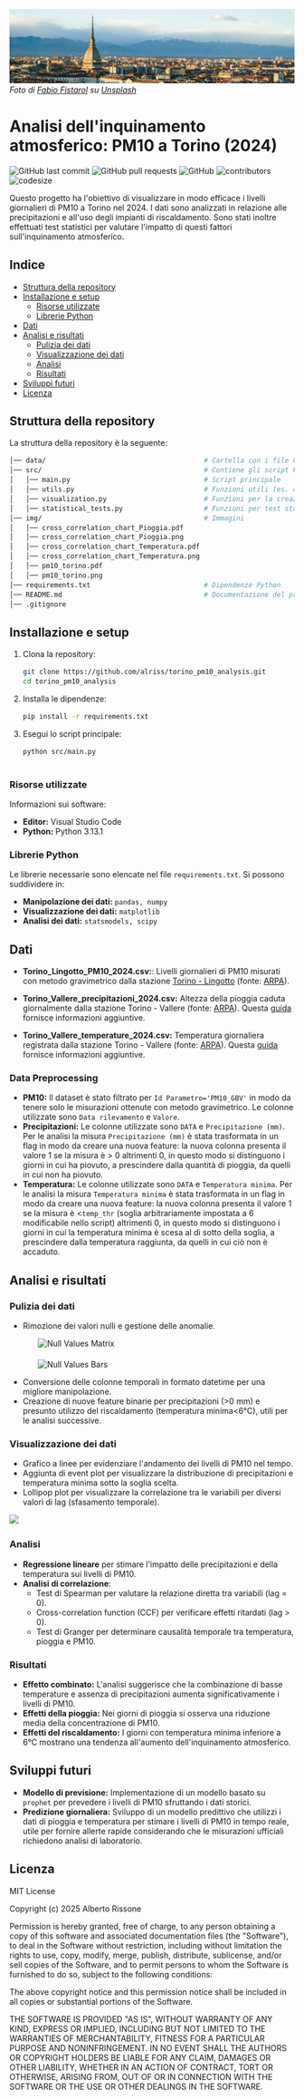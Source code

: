 ![](img/turin_skyline.jpg)
*Foto di [Fabio Fistarol](https://unsplash.com/it/@fabiofistarol?utm_content=creditCopyText&utm_medium=referral&utm_source=unsplash) su [Unsplash](https://unsplash.com/it/foto/veduta-aerea-degli-edifici-della-citta-durante-il-giorno-VjA_PSSsOHI?utm_content=creditCopyText&utm_medium=referral&utm_source=unsplash)*

# Analisi dell'inquinamento atmosferico: PM10 a Torino (2024)
![GitHub last commit](https://img.shields.io/github/last-commit/alriss/torino_pm10_analysis)
![GitHub pull requests](https://img.shields.io/github/issues-pr/alriss/torino_pm10_analysis)
![GitHub](https://img.shields.io/github/license/alriss/torino_pm10_analysis)
![contributors](https://img.shields.io/github/contributors/alriss/torino_pm10_analysis) 
![codesize](https://img.shields.io/github/languages/code-size/alriss/torino_pm10_analysis) 

Questo progetto ha l'obiettivo di visualizzare in modo efficace i livelli giornalieri di PM10 a Torino nel 2024. I dati sono analizzati in relazione alle precipitazioni e all'uso degli impianti di riscaldamento. Sono stati inoltre effettuati test statistici per valutare l'impatto di questi fattori sull'inquinamento atmosferico.

## Indice

- [Struttura della repository](#struttura-della-repository)
- [Installazione e setup](#installazione-e-setup)
   - [Risorse utilizzate](#risorse-utilizzate)
   - [Librerie Python](#librerie-python)
- [Dati](#dati)
- [Analisi e risultati](#analisi-e-risultati)
   - [Pulizia dei dati](#pulizia-dei-dati)
   - [Visualizzazione dei dati](#visualizzazione-dei-dati)
   - [Analisi](#analisi)
   - [Risultati](#risultati)
- [Sviluppi futuri](#sviluppi-futuri)
- [Licenza](#licenza)

## Struttura della repository
La struttura della repository è la seguente:

```bash
│── data/                                       # Cartella con i file CSV
│── src/                                        # Contiene gli script Python
│   │── main.py                                 # Script principale
│   │── utils.py                                # Funzioni utili (es. caricamento e pulizia dei dati)
│   │── visualization.py                        # Funzioni per la creazione dei grafici
│   │── statistical_tests.py                    # Funzioni per test statistici e modelli
│── img/                                        # Immagini
│   │── cross_correlation_chart_Pioggia.pdf                
│   │── cross_correlation_chart_Pioggia.png                
│   │── cross_correlation_chart_Temperatura.pdf            
│   │── cross_correlation_chart_Temperatura.png            
│   │── pm10_torino.pdf                
│   │── pm10_torino.png                
│── requirements.txt                            # Dipendenze Python
│── README.md                                   # Documentazione del progetto
│── .gitignore                 
```

## Installazione e setup
1. Clona la repository:
   ```bash
   git clone https://github.com/alriss/torino_pm10_analysis.git
   cd torino_pm10_analysis
2. Installa le dipendenze:
   ```bash
   pip install -r requirements.txt
3. Esegui lo script principale:
   ```bash
   python src/main.py
 
### Risorse utilizzate
Informazioni sui software:
- **Editor:**  Visual Studio Code
- **Python:** Python 3.13.1

### Librerie Python
Le librerie necessarie sono elencate nel file `requirements.txt`. Si possono suddividere in:
- **Manipolazione dei dati:** `pandas, numpy`
- **Visualizzazione dei dati:** `matplotlib`
- **Analisi dei dati:** `statsmodels, scipy`

## Dati

- **Torino_Lingotto_PM10_2024.csv:**: Livelli giornalieri di PM10 misurati con metodo gravimetrico dalla stazione [Torino - Lingotto](https://webgis.arpa.piemonte.it/secure_apps/qualita_aria/dati_anagrafici/index.php?NUMCODICE=001272-806) (fonte: [ARPA](https://aria.ambiente.piemonte.it/qualita-aria/dati)).

- **Torino_Vallere_precipitazioni_2024.csv:** Altezza della pioggia caduta giornalmente dalla stazione Torino - Vallere (fonte: [ARPA](https://www.arpa.piemonte.it/rischi_naturali/snippets_arpa_graphs/dati_giornalieri_meteo/?statid=PIE-001272-904-2001-05-17&param=P)). Questa [guida](https://www.arpa.piemonte.it/rischi_naturali/document/Guida_alla_lettura_dati_meteo_-_Banca_Dati_Storica.pdf) fornisce informazioni aggiuntive.

- **Torino_Vallere_temperature_2024.csv:** Temperatura giornaliera registrata dalla stazione Torino - Vallere (fonte: [ARPA](https://www.arpa.piemonte.it/rischi_naturali/snippets_arpa_graphs/dati_giornalieri_meteo/?statid=PIE-001272-904-2001-05-17&param=T)). Questa [guida](https://www.arpa.piemonte.it/rischi_naturali/document/Guida_alla_lettura_dati_meteo_-_Banca_Dati_Storica.pdf) fornisce informazioni aggiuntive.

### Data Preprocessing
- **PM10:** Il dataset è stato filtrato per `Id Parametro='PM10_GBV'` in modo da tenere solo le misurazioni ottenute con metodo gravimetrico. Le colonne utilizzate sono `Data rilevamento` e `Valore`.
- **Precipitazioni:** Le colonne utilizzate sono `DATA` e `Precipitazione (mm)`. Per le analisi la misura `Precipitazione (mm)` è stata trasformata in un flag in modo da creare una nuova feature: la nuova colonna presenta il valore 1 se la misura è > 0 altrimenti 0, in questo modo si distinguono i giorni in cui ha piovuto, a prescindere dalla quantità di pioggia, da quelli in cui non ha piovuto.
- **Temperatura:** Le colonne utilizzate sono `DATA` e `Temperatura minima`. Per le analisi la misura `Temperatura minima` è stata trasformata in un flag in modo da creare una nuova feature: la nuova colonna presenta il valore 1 se la misura è <`temp_thr` (soglia arbitrariamente impostata a 6 modificabile nello script) altrimenti 0, in questo modo si distinguono i giorni in cui la temperatura minima è scesa al di sotto della soglia, a prescindere dalla temperatura raggiunta, da quelli in cui ciò non è accaduto.

## Analisi e risultati

### Pulizia dei dati
- Rimozione dei valori nulli e gestione delle anomalie.

<div style="display: flex; flex-direction: column; align-items: center;">
   <img src="img/nullvalues_matrix.png" alt="Null Values Matrix" style="width: 80%; margin-bottom: 20px;">
   <img src="img/nullvalues_bars.png" alt="Null Values Bars" style="width: 80%;">
</div>

- Conversione delle colonne temporali in formato datetime per una migliore manipolazione.
- Creazione di nuove feature binarie per precipitazioni (>0 mm) e presunto utilizzo del riscaldamento (temperatura minima<6°C), utili per le analisi successive.

### Visualizzazione dei dati
- Grafico a linee per evidenziare l'andamento dei livelli di PM10 nel tempo.
- Aggiunta di event plot per visualizzare la distribuzione di precipitazioni e temperatura minima sotto la soglia scelta.
- Lollipop plot per visualizzare la correlazione tra le variabili per diversi valori di lag (sfasamento temporale).

![](img/pm10_torino_beta.png)

### Analisi
- **Regressione lineare** per stimare l'impatto delle precipitazioni e della temperatura sui livelli di PM10.
- **Analisi di correlazione**:
  - Test di Spearman per valutare la relazione diretta tra variabili (lag = 0).
  - Cross-correlation function (CCF) per verificare effetti ritardati (lag > 0).
  - Test di Granger per determinare causalità temporale tra temperatura, pioggia e PM10.

### Risultati
- **Effetto combinato:** L'analisi suggerisce che la combinazione di basse temperature e assenza di precipitazioni aumenta significativamente i livelli di PM10.
- **Effetti della pioggia:** Nei giorni di pioggia si osserva una riduzione media della concentrazione di PM10.
- **Effetti del riscaldamento:** I giorni con temperatura minima inferiore a 6°C mostrano una tendenza all'aumento dell'inquinamento atmosferico.

## Sviluppi futuri

- **Modello di previsione:** Implementazione di un modello basato su `prophet` per prevedere i livelli di PM10 sfruttando i dati storici.
- **Predizione giornaliera:** Sviluppo di un modello predittivo che utilizzi i dati di pioggia e temperatura per stimare i livelli di PM10 in tempo reale, utile per fornire allerte rapide considerando che le misurazioni ufficiali richiedono analisi di laboratorio.

## Licenza
MIT License

Copyright (c) 2025 Alberto Rissone

Permission is hereby granted, free of charge, to any person obtaining a copy
of this software and associated documentation files (the "Software"), to deal
in the Software without restriction, including without limitation the rights
to use, copy, modify, merge, publish, distribute, sublicense, and/or sell
copies of the Software, and to permit persons to whom the Software is
furnished to do so, subject to the following conditions:

The above copyright notice and this permission notice shall be included in all
copies or substantial portions of the Software.

THE SOFTWARE IS PROVIDED "AS IS", WITHOUT WARRANTY OF ANY KIND, EXPRESS OR
IMPLIED, INCLUDING BUT NOT LIMITED TO THE WARRANTIES OF MERCHANTABILITY,
FITNESS FOR A PARTICULAR PURPOSE AND NONINFRINGEMENT. IN NO EVENT SHALL THE
AUTHORS OR COPYRIGHT HOLDERS BE LIABLE FOR ANY CLAIM, DAMAGES OR OTHER
LIABILITY, WHETHER IN AN ACTION OF CONTRACT, TORT OR OTHERWISE, ARISING FROM,
OUT OF OR IN CONNECTION WITH THE SOFTWARE OR THE USE OR OTHER DEALINGS IN THE
SOFTWARE.
